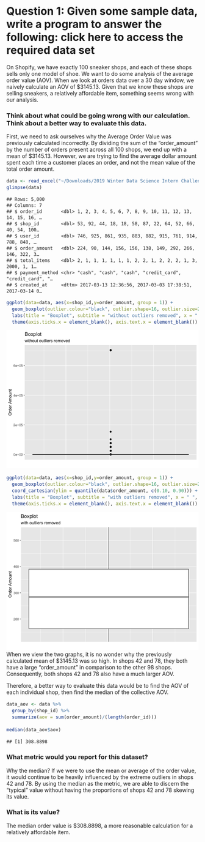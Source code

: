 # Question 1: Given some sample data, write a program to answer the following: click here to access the required data set

On Shopify, we have exactly 100 sneaker shops, and each of these shops
sells only one model of shoe. We want to do some analysis of the average
order value (AOV). When we look at orders data over a 30 day window, we
naively calculate an AOV of $3145.13. Given that we know these shops are
selling sneakers, a relatively affordable item, something seems wrong
with our analysis.

### Think about what could be going wrong with our calculation. Think about a better way to evaluate this data.

First, we need to ask ourselves why the Average Order Value was
previously calculated incorrectly. By dividing the sum of the
“order_amount” by the number of orders present across all 100 shops, we
end up with a mean of $3145.13. However, we are trying to find the
average dollar amount spent each time a customer places an order, and
not the mean value of the total order amount.

``` r
data <- read_excel("~/Downloads/2019 Winter Data Science Intern Challenge Data Set.xlsx")
glimpse(data) 
```

    ## Rows: 5,000
    ## Columns: 7
    ## $ order_id       <dbl> 1, 2, 3, 4, 5, 6, 7, 8, 9, 10, 11, 12, 13, 14, 15, 16, …
    ## $ shop_id        <dbl> 53, 92, 44, 18, 18, 58, 87, 22, 64, 52, 66, 40, 54, 100…
    ## $ user_id        <dbl> 746, 925, 861, 935, 883, 882, 915, 761, 914, 788, 848, …
    ## $ order_amount   <dbl> 224, 90, 144, 156, 156, 138, 149, 292, 266, 146, 322, 3…
    ## $ total_items    <dbl> 2, 1, 1, 1, 1, 1, 1, 2, 2, 1, 2, 2, 2, 1, 3, 2000, 1, 1…
    ## $ payment_method <chr> "cash", "cash", "cash", "credit_card", "credit_card", "…
    ## $ created_at     <dttm> 2017-03-13 12:36:56, 2017-03-03 17:38:51, 2017-03-14 0…

``` r
ggplot(data=data, aes(x=shop_id,y=order_amount, group = 1)) +
  geom_boxplot(outlier.colour="black", outlier.shape=16, outlier.size=2, notch=FALSE) +
  labs(title = "Boxplot", subtitle = "without outliers removed", x = " ", y = "Order Amount") +
  theme(axis.ticks.x = element_blank(), axis.text.x = element_blank())
```

![](q1_files/figure-markdown_github/unnamed-chunk-3-1.png)

``` r
ggplot(data=data, aes(x=shop_id,y=order_amount, group = 1)) +
  geom_boxplot(outlier.colour="black", outlier.shape=16, outlier.size=2, notch=FALSE) +
  coord_cartesian(ylim = quantile(data$order_amount, c(0.10, 0.90))) +
  labs(title = "Boxplot", subtitle = "with outliers removed", x = " ", y = "Order Amount") +
  theme(axis.ticks.x = element_blank(), axis.text.x = element_blank())
```

![](q1_files/figure-markdown_github/unnamed-chunk-3-2.png) When we view
the two graphs, it is no wonder why the previously calculated mean of
$3145.13 was so high. In shops 42 and 78, they both have a large
“order_amount” in comparison to the other 98 shops. Consequently, both
shops 42 and 78 also have a much larger AOV.

Therefore, a better way to evaluate this data would be to find the AOV
of each individual shop, then find the median of the collective AOV.

``` r
data_aov <- data %>%
  group_by(shop_id) %>%
  summarize(aov = sum(order_amount)/(length(order_id)))

median(data_aov$aov)
```

    ## [1] 308.8898

### What metric would you report for this dataset?

Why the median? If we were to use the mean or average of the order
value, it would continue to be heavily influenced by the extreme
outliers in shops 42 and 78. By using the median as the metric, we are
able to discern the “typical” value without having the proportions of
shops 42 and 78 skewing its value.

### What is its value?

The median order value is $308.8898, a more reasonable calculation for a
relatively affordable item.

